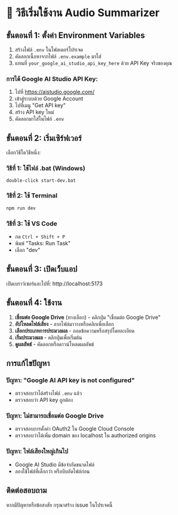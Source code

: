 # 🚀 วิธีเริ่มใช้งาน Audio Summarizer

## ขั้นตอนที่ 1: ตั้งค่า Environment Variables

1. สร้างไฟล์ `.env` ในโฟลเดอร์โปรเจค
2. คัดลอกเนื้อหาจากไฟล์ `.env.example` มาใส่
3. แทนที่ `your_google_ai_studio_api_key_here` ด้วย API Key จริงของคุณ

### การได้ Google AI Studio API Key:
1. ไปที่ https://aistudio.google.com/
2. เข้าสู่ระบบด้วย Google Account
3. ไปที่เมนู "Get API key"
4. สร้าง API key ใหม่
5. คัดลอกมาใส่ในไฟล์ `.env`

## ขั้นตอนที่ 2: เริ่มเซิร์ฟเวอร์

เลือกวิธีใดวิธีหนึ่ง:

### วิธีที่ 1: ใช้ไฟล์ .bat (Windows)
```
double-click start-dev.bat
```

### วิธีที่ 2: ใช้ Terminal
```bash
npm run dev
```

### วิธีที่ 3: ใช้ VS Code
- กด `Ctrl + Shift + P`
- พิมพ์ "Tasks: Run Task"
- เลือก "dev"

## ขั้นตอนที่ 3: เปิดเว็บแอป

เปิดเบราว์เซอร์และไปที่: http://localhost:5173

## ขั้นตอนที่ 4: ใช้งาน

1. **เชื่อมต่อ Google Drive** (ทางเลือก) - คลิกปุ่ม "เชื่อมต่อ Google Drive"
2. **อัปโหลดไฟล์เสียง** - ลากไฟล์มาวางหรือคลิกเพื่อเลือก
3. **เลือกประเภทการประมวลผล** - ถอดข้อความหรือสรุปโดยละเอียด
4. **เริ่มประมวลผล** - คลิกปุ่มเพื่อเริ่มต้น
5. **ดูผลลัพธ์** - คัดลอกหรือดาวน์โหลดผลลัพธ์

## การแก้ไขปัญหา

### ปัญหา: "Google AI API key is not configured"
- ตรวจสอบว่าได้สร้างไฟล์ `.env` แล้ว
- ตรวจสอบว่า API key ถูกต้อง

### ปัญหา: ไม่สามารถเชื่อมต่อ Google Drive
- ตรวจสอบการตั้งค่า OAuth2 ใน Google Cloud Console
- ตรวจสอบว่าได้เพิ่ม domain ของ localhost ใน authorized origins

### ปัญหา: ไฟล์เสียงใหญ่เกินไป
- Google AI Studio มีข้อจำกัดขนาดไฟล์
- ลองใช้ไฟล์ที่เล็กกว่า หรือบีบอัดไฟล์ก่อน

## ติดต่อสอบถาม

หากมีปัญหาหรือข้อสงสัย กรุณาสร้าง issue ในโปรเจคนี้
